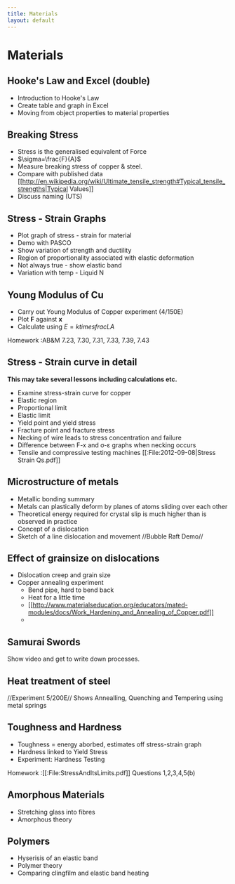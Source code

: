 ```yaml
---
title: Materials
layout: default
---
```

# Materials
## Hooke's Law and Excel (double)  
  * Introduction to Hooke's Law
  * Create table and graph in Excel
  * Moving from object properties to material properties
## Breaking Stress  
  * Stress is the generalised equivalent of Force
  * $\sigma=\frac{F}{A}$
  * Measure breaking stress of copper & steel.
  * Compare with published data [[http://en.wikipedia.org/wiki/Ultimate_tensile_strength#Typical_tensile_strengths|Typical Values]]
  * Discuss naming (UTS)
## Stress - Strain Graphs  
  * Plot graph of stress - strain for material
  * Demo with PASCO
  * Show variation of strength and ductility
  * Region of proportionality associated with elastic deformation
  * Not always true - show elastic band
  * Variation with temp - Liquid N
## Young Modulus of Cu  
  * Carry out Young Modulus of Copper experiment (4/150E)
  * Plot **F** against **x**
  * Calculate using $E = k times frac{L}{A}$

Homework
:AB&M 7.23, 7.30, 7.31, 7.33, 7.39, 7.43
## Stress - Strain curve in detail  
**This may take several lessons including calculations etc.**
  * Examine stress-strain curve for copper
  * Elastic region
  * Proportional limit
  * Elastic limit
  * Yield point and yield stress
  * Fracture point and fracture stress
  * Necking of wire leads to stress concentration and failure
  * Difference between F-x and σ-ε graphs when necking occurs
  * Tensile and compressive testing machines
[[:File:2012-09-08|Stress Strain Qs.pdf]]

## Microstructure of metals  
  * Metallic bonding summary
  * Metals can plastically deform by planes of atoms sliding over each other
  * Theoretical energy required for crystal slip is much higher than is observed in practice
  * Concept of a dislocation
  * Sketch of a line dislocation and movement
//Bubble Raft Demo//

## Effect of grainsize on dislocations  
  * Dislocation creep and grain size
  * Copper annealing experiment
    * Bend pipe, hard to bend back
    * Heat for a little time
    * [[http://www.materialseducation.org/educators/mated-modules/docs/Work_Hardening_and_Annealing_of_Copper.pdf]]
    * 
## Samurai Swords  
Show video and get to write down processes.

## Heat treatment of steel  
//Experiment 5/200E//
Shows Annealling, Quenching and Tempering using metal springs

## Toughness and Hardness  
  * Toughness = energy aborbed, estimates off stress-strain graph
  * Hardness linked to Yield Stress
  * Experiment: Hardness Testing

Homework
:[[:File:StressAndItsLimits.pdf]] Questions 1,2,3,4,5(b)

## Amorphous Materials 
  * Stretching glass into fibres
  * Amorphous theory

## Polymers 
  * Hyserisis of an elastic band
  * Polymer theory
  * Comparing clingfilm and elastic band heating